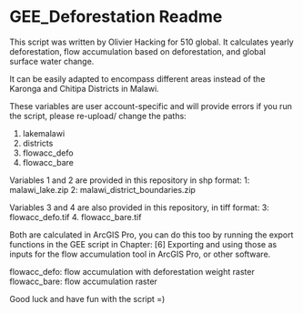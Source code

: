 # GEE_Deforestation Readme

This script was written by Olivier Hacking for 510 global. It calculates yearly deforestation, flow accumulation based on deforestation, and global surface water change.

It can be easily adapted to encompass different areas instead of the Karonga and Chitipa Districts in Malawi.


These variables are user account-specific and will provide errors if you run the script, please re-upload/ change the paths:

1. lakemalawi
2. districts
3. flowacc_defo
4. flowacc_bare

Variables 1 and 2 are provided in this repository in shp format:
1: malawi_lake.zip
2: malawi_district_boundaries.zip

Variables 3 and 4 are also provided in this repository, in tiff format:
3: flowacc_defo.tif
4. flowacc_bare.tif

Both are calculated in ArcGIS Pro, you can do this too by running the export functions in the GEE script in Chapter:
[6] Exporting and using those as inputs for the flow accumulation tool in ArcGIS Pro, or other software.

flowacc_defo: flow accumulation with deforestation weight raster
flowacc_bare: flow accumulation raster

Good luck and have fun with the script =)
